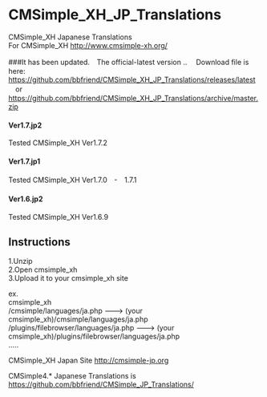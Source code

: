 # CMSimple_XH_JP_Translations
CMSimple_XH Japanese Translations  
   For CMSimple_XH   http://www.cmsimple-xh.org/  
   
###It has been updated.　The official-latest version ..　
Download file is here:  
   https://github.com/bbfriend/CMSimple_XH_JP_Translations/releases/latest  
　or  
   https://github.com/bbfriend/CMSimple_XH_JP_Translations/archive/master.zip  

#### Ver1.7.jp2
Tested CMSimple_XH Ver1.7.2
#### Ver1.7.jp1
Tested CMSimple_XH Ver1.7.0　-　1.7.1 
#### Ver1.6.jp2  
Tested CMSimple_XH Ver1.6.9  
 

## Instructions
1.Unzip  
2.Open cmsimple_xh  
3.Upload it to your cmsimple_xh site  

ex.  
cmsimple_xh  
     /cmsimple/languages/ja.php  ---> (your cmsimple_xh)/cmsimple/languages/ja.php  
     /plugins/filebrowser/languages/ja.php  ---> (your cmsimple_xh)/plugins/filebrowser/languages/ja.php  
        .....
  
  
  
  CMSimple_XH Japan Site http://cmsimple-jp.org  
    
  CMSimple4.* Japanese Translations is  https://github.com/bbfriend/CMSimple_JP_Translations/

